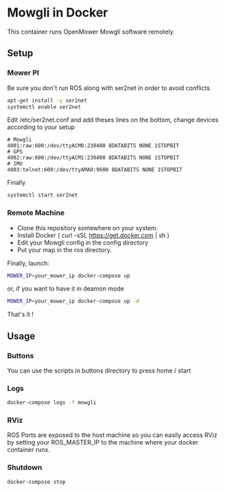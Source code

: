 # Mowgli in Docker

This container runs OpenMower Mowgli software remotely.

## Setup

### Mower PI

Be sure you don't run ROS along with ser2net in order to avoid conflicts

```bash
apt-get install -y ser2net
systemctl enable ser2net
```

Edit /etc/ser2net.conf and add theses lines on the bottom, change devices according to your setup

```
# Mowgli
4001:raw:600:/dev/ttyACM0:230400 8DATABITS NONE 1STOPBIT
# GPS
4002:raw:600:/dev/ttyACM1:230400 8DATABITS NONE 1STOPBIT
# IMU
4003:telnet:600:/dev/ttyAMA0:9600 8DATABITS NONE 1STOPBIT
```

Finally

```bash
systemctl start ser2net
```

### Remote Machine

- Clone this repository somewhere on your system.
- Install Docker ( curl -sSL https://get.docker.com | sh )
- Edit your Mowgli config in the config directory
- Put your map in the ros directory.

Finally, launch:

```bash
MOWER_IP=your_mower_ip docker-compose up
```

or, if you want to have it in deamon mode

```bash
MOWER_IP=your_mower_ip docker-compose up -d
```

That's it !

## Usage

### Buttons

You can use the scripts in buttons directory to press home / start

### Logs

```bash
docker-compose logs -f mowgli
```

### RViz

ROS Ports are exposed to the host machine so you can easily access RViz by setting your ROS_MASTER_IP to the machine where your docker container runs.

### Shutdown

```bash
docker-compose stop
```

